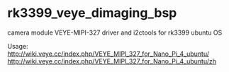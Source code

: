 # rk3399_veye_dimaging_bsp

camera module VEYE-MIPI-327 driver and i2ctools for rk3399 ubuntu OS

Usage:
http://wiki.veye.cc/index.php/VEYE_MIPI_327_for_Nano_Pi_4_ubuntu/
http://wiki.veye.cc/index.php/VEYE_MIPI_327_for_Nano_Pi_4_ubuntu/zh


